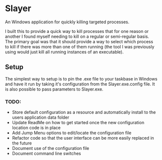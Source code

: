Slayer
======

An Windows application for quickly killing targeted processes.

I built this to provide a quick way to kill processes that for one reason or another I found myself needing to kill on a regular or semi-regular basis. The primary goal was that it should provide a way to select which process to kill if there was more than one of them running (the tool I was previously using would just kill all running instances of an executable).

## Setup

The simplest way to setup is to pin the .exe file to your taskbase in Windows and have it run by taking it's configuration from the Slayer.exe.config file. It is also possible to pass parameters to Slayer.exe.


### TODO: 
* Store default configuration as a resource and automatically install to the users application data folder
* Update ReadMe on how to get started once the new configuration location code is in place
* Add Jump Menu options to edit/locate the configuration file
* Refactor code so that the user interface can be more easily replaced in the future
* Document use of the configuration file
* Document command line switches
